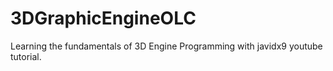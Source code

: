 # 3DGraphicEngineOLC

Learning the fundamentals of 3D Engine Programming with javidx9 youtube tutorial. 

